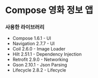 # Compose 영화 정보 앱

### 사용한 라이브러리
- Compose 1.6.1 - UI
- Navigation 2.7.7 - UI
- Coil 2.6.0 - Image Loader
- Hilt 2.51.1 - Dependency Injection
- Retrofit 2.9.0 - Networking
- Gson 2.10.1 - Json Parsing
- Lifecycle 2.8.2 - Lifecycle